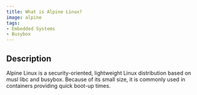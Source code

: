 ```yaml
---
title: What is Alpine Linux?
image: alpine
tags:
- Embedded Systems
- Busybox
---
```

## Description

Alpine Linux is a security-oriented, lightweight Linux distribution based on musl libc and busybox. Because of its small size, it is commonly used in containers providing quick boot-up times.